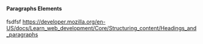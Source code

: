 #### Paragraphs Elements

fsdfsf
https://developer.mozilla.org/en-US/docs/Learn_web_development/Core/Structuring_content/Headings_and_paragraphs
